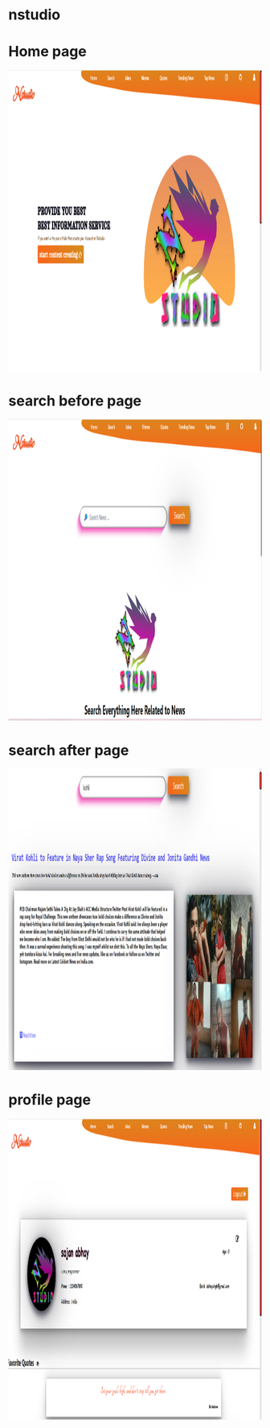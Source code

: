 # nstudio

<p align="center">
 <h1>Home page </h1>
  <img src="https://github.com/abhaychhamman/news-website/blob/master/imgwebsite/home.png" width="100%" height="600px" title="hover text">
  
</p>
<p align="center">
 <h1>search before  page </h1>
  <img src="https://github.com/abhaychhamman/news-website/blob/master/imgwebsite/search1.png" width="100%" height="600px" title="hover text">
  
</p>
<p align="center">
 <h1>search after page </h1>
  <img src="https://github.com/abhaychhamman/news-website/blob/master/imgwebsite/search2.png" width="100%" height="600px" title="hover text">
  
</p>
<p align="center">
 <h1>profile page </h1>
  <img src="https://github.com/abhaychhamman/news-website/blob/master/imgwebsite/profile.png" width="100%" height="600px" title="hover text">
  
</p>